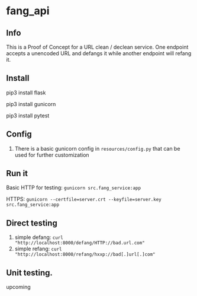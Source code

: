 # fang_api

## Info
This is a Proof of Concept for a URL clean / declean service. One endpoint accepts a unencoded URL and defangs it while another endpoint will refang it.

## Install
pip3 install flask

pip3 install gunicorn

pip3 install pytest


## Config
1. There is a basic gunicorn config in `resources/config.py` that can be used for further customization

## Run it
Basic HTTP for testing: `gunicorn src.fang_service:app`

HTTPS: `gunicorn --certfile=server.crt --keyfile=server.key src.fang_service:app`

## Direct testing
1. simple defang: `curl "http://localhost:8000/defang/HTTP://bad.url.com"`
2. simple refang: `curl "http://localhost:8000/refang/hxxp://bad[.]url[.]com"`

## Unit testing.
upcoming

